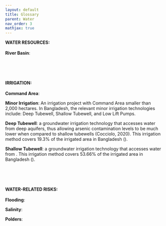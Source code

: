 ```yaml
---
layout: default
title: Glossary
parent: Water
nav_order: 3
mathjax: true
---
```



<b>WATER RESOURCES:</b> <br> <br>
<b>River Basin</b>: <br>

<br><br><br>


<b>IRRIGATION:</b> <br> <br>
<b>Command Area</b>: <br>

<b>Minor Irrigation</b>: An irrigation project with Command Area smaller than 2,000 hectares. In Bangladesh, the relevant minor irrigation technologies include: Deep Tubewell,  Shallow Tubewell, and Low Lift Pumps. <br>

<b>Deep Tubewell</b>: a groundwater irrigation technology that accesses water from deep aquifers, thus allowing arsenic contamination levels to be much lower when compared to shallow tubewells (Cocciolo, 2020). This irrigation method covers 19.3% of the irrigated area in Bangladesh (). <br>

<b>Shallow Tubewell</b>: a groundwater irrigation technology that accesses water from . This irrigation method covers 53.66% of the irrigated area in Bangladesh (). <br>

<br><br><br>

<b>WATER-RELATED RISKS:</b> <br> <br>
<b>Flooding</b>: <br>

<b>Salinity</b>: <br>

<b>Polders</b>: <br>
